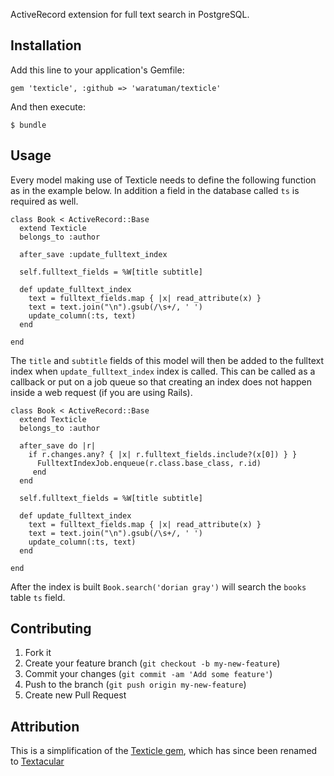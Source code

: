 

ActiveRecord extension for full text search in PostgreSQL.

## Installation

Add this line to your application's Gemfile:

    gem 'texticle', :github => 'waratuman/texticle'

And then execute:

    $ bundle

## Usage

Every model making use of Texticle needs to define the following function as in
the example below. In addition a field in the database called `ts` is required
as well.

    class Book < ActiveRecord::Base
      extend Texticle
      belongs_to :author

      after_save :update_fulltext_index

      self.fulltext_fields = %W[title subtitle]

      def update_fulltext_index
        text = fulltext_fields.map { |x| read_attribute(x) }
        text = text.join("\n").gsub(/\s+/, ' ')
        update_column(:ts, text)
      end

    end

The `title` and `subtitle` fields of this model will then be added to the
fulltext index when `update_fulltext_index` index is called. This can be called
as a callback or put on a job queue so that creating an index does not happen
inside a web request (if you are using Rails).

    class Book < ActiveRecord::Base
      extend Texticle
      belongs_to :author

      after_save do |r|
        if r.changes.any? { |x| r.fulltext_fields.include?(x[0]) } }
          FulltextIndexJob.enqueue(r.class.base_class, r.id) 
         end
      end

      self.fulltext_fields = %W[title subtitle]

      def update_fulltext_index
        text = fulltext_fields.map { |x| read_attribute(x) }
        text = text.join("\n").gsub(/\s+/, ' ')
        update_column(:ts, text)
      end

    end

    
After the index is built `Book.search('dorian gray')` will search the `books`
table `ts` field.


## Contributing

1. Fork it
2. Create your feature branch (`git checkout -b my-new-feature`)
3. Commit your changes (`git commit -am 'Add some feature'`)
4. Push to the branch (`git push origin my-new-feature`)
5. Create new Pull Request

## Attribution

This is a simplification of the [Texticle gem](https://github.com/tenderlove/texticle), which has since been renamed to [Textacular](https://github.com/textacular/textacular)

